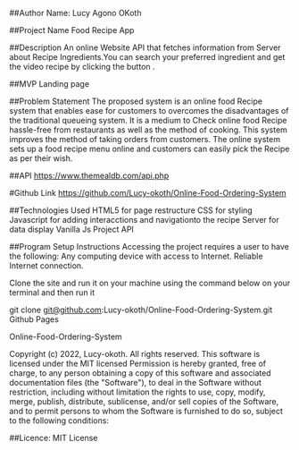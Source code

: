 ##Author Name:
Lucy Agono OKoth

##Project Name
Food Recipe App

##Description 
An online Website API that fetches information from Server about Recipe Ingredients.You can search your preferred ingredient and get the video recipe by clicking the button .

##MVP
Landing page 

##Problem Statement
The proposed system is an online food Recipe system that enables ease for customers to overcomes the disadvantages of the traditional queueing system. It is a medium to Check online food Recipe hassle-free from restaurants as well as the method of cooking. This system improves the method of taking orders from customers. The online  system sets up a food recipe menu online and customers can easily pick the Recipe as per their wish. 

##API
https://www.themealdb.com/api.php

#Github Link
https://github.com/Lucy-okoth/Online-Food-Ordering-System


##Technologies Used
HTML5 for page restructure
CSS for styling
Javascript for adding interacctions and navigationto the recipe Server for data display
Vanilla Js Project API

##Program Setup Instructions
Accessing the project requires a user to have the following: Any computing device with access to Internet. Reliable Internet connection.

Clone the site and run it on your machine using the command below on your terminal and then run it

git clone git@github.com:Lucy-okoth/Online-Food-Ordering-System.git
 Github Pages

Online-Food-Ordering-System

Copyright (c) 2022, Lucy-okoth. All rights reserved.    This software is licensed under the MIT licensed
Permission is hereby granted, free of charge, to any person obtaining a copy of this software and associated documentation files (the "Software"), to deal in the Software without restriction, including without limitation the rights to use, copy, modify, merge, publish, distribute, sublicense, and/or sell copies of the Software, and to permit persons to whom the Software is furnished to do so, subject to the following conditions:

##Licence:
MIT License



